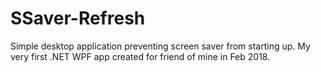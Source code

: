 # SSaver-Refresh
Simple desktop application preventing screen saver from starting up. My very first .NET WPF app created for friend of mine in Feb 2018.
